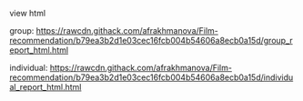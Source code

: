 view html

group: https://rawcdn.githack.com/afrakhmanova/Film-recommendation/b79ea3b2d1e03cec16fcb004b54606a8ecb0a15d/group_report_html.html

individual: https://rawcdn.githack.com/afrakhmanova/Film-recommendation/b79ea3b2d1e03cec16fcb004b54606a8ecb0a15d/individual_report_html.html
